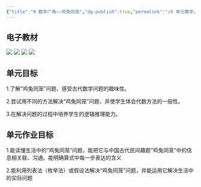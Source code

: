 ```yaml
---
{"title":"9 数学广角——鸡兔同笼","dg-publish":true,"permalink":"/4 单元教学/4B 四下/9 数学广角 —— 鸡兔同笼/","dgPassFrontmatter":true,"noteIcon":""}
---
```



## 电子教材

<p class="grid-4">
	<img loading="lazy" decoding="async" src="https://book.pep.com.cn/1221001402131/files/mobile/105.jpg">
	<img loading="lazy" decoding="async" src="https://book.pep.com.cn/1221001402131/files/mobile/106.jpg">
	<img loading="lazy" decoding="async" src="https://book.pep.com.cn/1221001402131/files/mobile/107.jpg">
	<img loading="lazy" decoding="async" src="https://book.pep.com.cn/1221001402131/files/mobile/108.jpg">
</p>


## 单元目标

1.了解“鸡兔同笼”问题，感受古代数学问题的趣味性。

2.尝试用不同的方法解决“鸡兔同笼”问题，并使学生体会代数方法的一般性。

3.在解决问题的过程中培养学生的逻辑推理能力。

## 单元作业目标

1.能读懂生活中的“鸡兔同笼”问题，能把它与中国古代民间趣题“鸡兔同笼”中的信息相关联、沟通。能明确算式中每一步表达的含义

2.能利用列表法（枚举法）或假设法解决“鸡兔同笼”问题，并能运用它解决生活中的实际问题
